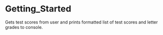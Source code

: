 # Getting_Started
 Gets test scores from user and prints formatted list of test scores and letter grades to console.
